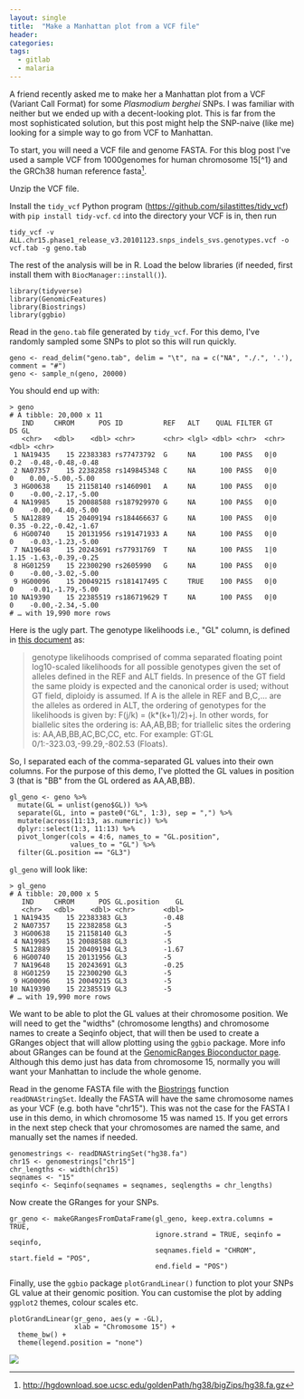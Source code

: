 ```yaml
---
layout: single
title:  "Make a Manhattan plot from a VCF file"
header:
categories: 
tags:
  - gitlab
  - malaria
---
```


A friend recently asked me to make her a Manhattan plot from a VCF (Variant Call Format) for some *Plasmodium berghei* SNPs. I was familiar with neither but we ended up with a decent-looking plot. This is far from the most sophisticated solution, but this post might help the SNP-naive (like me) looking for a simple way to go from VCF to Manhattan.

To start, you will need a VCF file and genome FASTA. For this blog post I've used a sample VCF from 1000genomes for human chromosome 15[^1} and the GRCh38 human reference fasta[^2]. 

Unzip the VCF file. 

Install the `tidy_vcf` Python program (https://github.com/silastittes/tidy_vcf) with `pip install tidy-vcf`. `cd` into the directory your VCF is in, then run 

```
tidy_vcf -v ALL.chr15.phase1_release_v3.20101123.snps_indels_svs.genotypes.vcf -o vcf.tab -g geno.tab
```

The rest of the analysis will be in R. Load the below libraries (if needed, first install them with `BiocManager::install()`). 

```
library(tidyverse)
library(GenomicFeatures)
library(Biostrings)
library(ggbio)
```

Read in the `geno.tab` file generated by `tidy_vcf`.  For this demo, I've randomly sampled some SNPs to plot so this will run quickly. 

```
geno <- read_delim("geno.tab", delim = "\t", na = c("NA", "./.", '.'), comment = "#")
geno <- sample_n(geno, 20000)
```

You should end up with:

```
> geno# A tibble: 20,000 x 11   IND     CHROM      POS ID          REF   ALT    QUAL FILTER GT       DS GL                  <chr>   <dbl>    <dbl> <chr>       <chr> <lgl> <dbl> <chr>  <chr> <dbl> <chr>             1 NA19435    15 22383383 rs77473792  G     NA      100 PASS   0|0    0.2  -0.48,-0.48,-0.48 2 NA07357    15 22382858 rs149845348 C     NA      100 PASS   0|0    0    0.00,-5.00,-5.00  3 HG00638    15 21158140 rs1460901   A     NA      100 PASS   0|0    0    -0.00,-2.17,-5.00 4 NA19985    15 20088588 rs187929970 G     NA      100 PASS   0|0    0    -0.00,-4.40,-5.00 5 NA12889    15 20409194 rs184466637 G     NA      100 PASS   0|0    0.35 -0.22,-0.42,-1.67 6 HG00740    15 20131956 rs191471933 A     NA      100 PASS   0|0    0    -0.03,-1.23,-5.00 7 NA19648    15 20243691 rs77931769  T     NA      100 PASS   1|0    1.15 -1.63,-0.39,-0.25 8 HG01259    15 22300290 rs2605990   G     NA      100 PASS   0|0    0    -0.00,-3.02,-5.00 9 HG00096    15 20049215 rs181417495 C     TRUE    100 PASS   0|0    0    -0.01,-1.79,-5.0010 NA19390    15 22385519 rs186719629 T     NA      100 PASS   0|0    0    -0.00,-2.34,-5.00# … with 19,990 more rows
```

Here is the ugly part. The genotype likelihoods i.e., "GL" column, is defined in [this document](https://samtools.github.io/hts-specs/VCFv4.2.pdf) as:

> genotype likelihoods comprised of comma separated floating point log10-scaled likelihoods for all possible genotypes given the set of alleles defined in the REF and ALT fields. In presence of the GT field the same ploidy is expected and the canonical order is used; without GT field, diploidy is assumed. If A is the allele in REF and B,C,... are the alleles as ordered in ALT, the ordering of genotypes for the likelihoods is given by: F(j/k) = (k*(k+1)/2)+j. In other words, for biallelic sites the ordering is: AA,AB,BB; for triallelic sites the ordering is: AA,AB,BB,AC,BC,CC, etc. For example: GT:GL 0/1:-323.03,-99.29,-802.53 (Floats). 

So, I separated each of the comma-separated GL values into their own columns. For the purpose of this demo, I've plotted the GL values in position 3 (that is "BB" from the GL ordered as AA,AB,BB). 

```
gl_geno <- geno %>%
  mutate(GL = unlist(geno$GL)) %>%
  separate(GL, into = paste0("GL", 1:3), sep = ",") %>%
  mutate(across(11:13, as.numeric)) %>%
  dplyr::select(1:3, 11:13) %>%
  pivot_longer(cols = 4:6, names_to = "GL.position",
               values_to = "GL") %>%
  filter(GL.position == "GL3")
```

`gl_geno` will look like:

```
> gl_geno# A tibble: 20,000 x 5   IND     CHROM      POS GL.position    GL   <chr>   <dbl>    <dbl> <chr>       <dbl> 1 NA19435    15 22383383 GL3         -0.48 2 NA07357    15 22382858 GL3         -5    3 HG00638    15 21158140 GL3         -5    4 NA19985    15 20088588 GL3         -5    5 NA12889    15 20409194 GL3         -1.67 6 HG00740    15 20131956 GL3         -5    7 NA19648    15 20243691 GL3         -0.25 8 HG01259    15 22300290 GL3         -5    9 HG00096    15 20049215 GL3         -5   10 NA19390    15 22385519 GL3         -5   # … with 19,990 more rows
```

We want to be able to plot the GL values at their chromosome position. We will need to get the "widths" (chromosome lengths) and chromosome names to create a Seqinfo object, that will then be used to create a GRanges object that will allow plotting using the `ggbio` package. More info about GRanges can be found at the [GenomicRanges Bioconductor page](https://bioconductor.org/packages/release/bioc/html/GenomicRanges.html). Although this demo just has data from chromosome 15, normally you will want your Manhattan to include the whole genome. 

Read in the genome FASTA file with the [Biostrings](https://bioconductor.org/packages/release/bioc/html/Biostrings.html) function `readDNAStringSet`. Ideally the FASTA will have the same chromosome names as your VCF (e.g. both have "chr15"). This was not the case for the FASTA I use in this demo, in which chromosome 15 was named `15`. If you get errors in the next step check that your chromosomes are named the same, and manually set the names if needed.

```
genomestrings <- readDNAStringSet("hg38.fa")
chr15 <- genomestrings["chr15"]
chr_lengths <- width(chr15)
seqnames <- "15"
seqinfo <- Seqinfo(seqnames = seqnames, seqlengths = chr_lengths)
```

Now create the GRanges for your SNPs. 

```
gr_geno <- makeGRangesFromDataFrame(gl_geno, keep.extra.columns = TRUE, 
                                    ignore.strand = TRUE, seqinfo = seqinfo, 
                                    seqnames.field = "CHROM", start.field = "POS", 
                                    end.field = "POS")
```

Finally, use the `ggbio` package `plotGrandLinear()` function to plot your SNPs GL value at their genomic position. You can customise the plot by adding `ggplot2` themes, colour scales etc. 

```
plotGrandLinear(gr_geno, aes(y = -GL),
                xlab = "Chromosome 15") +
  theme_bw() +
  theme(legend.position = "none")                          
```

![](https://emchugh.io/images/manhattan.png)

[^1]: ftp://ftp-trace.ncbi.nih.gov/1000genomes/ftp/release/20110521/ALL.chr15.phase1_release_v3.20101123.snps_indels_svs.genotypes.vcf.gz
[^2]: http://hgdownload.soe.ucsc.edu/goldenPath/hg38/bigZips/hg38.fa.gz